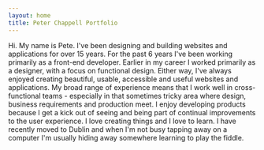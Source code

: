 ```yaml
---
layout: home
title: Peter Chappell Portfolio
---
```


Hi. My name is Pete. I've been designing and building websites and applications for over 15 years. For the past 6 years I've been working primarily as a front-end developer. Earlier in my career I worked primarily as a designer, with a focus on functional design. Either way, I've always enjoyed creating beautiful, usable, accessible and useful websites and applications. My broad range of experience means that I work well in cross-functional teams - especially in that sometimes tricky area where design, business requirements and production meet. I enjoy developing products because I get a kick out of seeing and being part of continual improvements to the user experience. I love creating things and I love to learn. I have recently moved to Dublin and when I'm not busy tapping away on a computer I'm usually hiding away somewhere learning to play the fiddle.